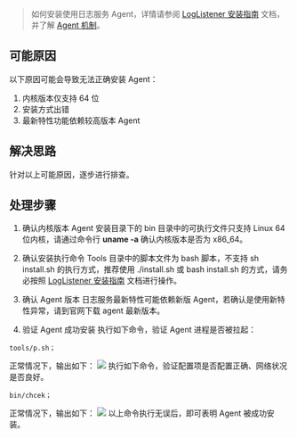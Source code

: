 > 如何安装使用日志服务 Agent，详情请参阅 [ LogListener 安装指南](https://cloud.tencent.com/document/product/614/17414) 文档，并了解 [Agent 机制](https://cloud.tencent.com/document/product/614/17415)。

## 可能原因

以下原因可能会导致无法正确安装 Agent：
1. 内核版本仅支持 64 位
2. 安装方式出错
3. 最新特性功能依赖较高版本 Agent

## 解决思路
针对以上可能原因，逐步进行排查。

## 处理步骤

1. 确认内核版本
Agent 安装目录下的 bin 目录中的可执行文件只支持 Linux 64 位内核，请通过命令行 **uname -a** 确认内核版本是否为 x86_64。

2. 确认安装执行命令
Tools 目录中的脚本文件为 bash 脚本，不支持 sh install.sh 的执行方式，推荐使用 ./install.sh 或 bash install.sh 的方式，请务必按照 [LogListener 安装指南](https://cloud.tencent.com/document/product/614/17414) 文档进行操作。

3. 确认 Agent 版本
日志服务最新特性可能依赖新版 Agent，若确认是使用新特性异常，请到官网下载 agent 最新版本。

4. 验证 Agent 成功安装
执行如下命令，验证 Agent 进程是否被拉起：
```
tools/p.sh；
```
正常情况下，输出如下：
 ![](https://main.qcloudimg.com/raw/e256cf61689ead123251a8f9f3a753c9.png)
执行如下命令，验证配置项是否配置正确、网络状况是否良好。
```
bin/chcek；
```
正常情况下，输出如下：
 ![](https://main.qcloudimg.com/raw/e7e85f139feb14b1aaa3353b2bafd5e1.png)
 以上命令执行无误后，即可表明 Agent 被成功安装。
